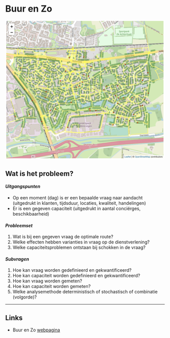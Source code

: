 # Buur en Zo

[![deventer](deventer.png)](https://buurenzo.github.io/deventerdemo/)

## Wat is het probleem?

#### *Uitgangspunten*

- Op een moment (dag) is er een bepaalde vraag naar aandacht (uitgedrukt in klanten, tijdsduur, locaties, kwaliteit, handelingen)
- Er is een gegeven capaciteit (uitgedrukt in aantal conciërges, beschikbaarheid)

#### *Probleemset*

1. Wat is bij een gegeven vraag de optimale route?
2. Welke effecten hebben varianties in vraag op de dienstverlening?
3. Welke capaciteitsproblemen ontstaan bij schokken in de vraag?

#### *Subvragen*

1. Hoe kan vraag worden gedefinieerd en gekwantificeerd?
2. Hoe kan capaciteit worden gedefinieerd en gekwantificeerd?
3. Hoe kan vraag worden gemeten?
4. Hoe kan capaciteit worden gemeten?
5. Welke analysemethode deterministisch of stochastisch of combinatie (volgorde)?

----
## Links
- Buur en Zo [webpagina](buurenzo.nl)
